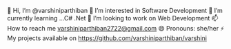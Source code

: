 👋 Hi, I’m @varshiniparthiban
👀 I’m interested in Software Development
🌱 I’m currently learning ...C# .Net
💞️ I’m looking to work on Web Development
📫 How to reach me varshiniparthiban2722@gmail.com
😄 Pronouns: she/her
⚡ My projects available on https://github.com/varshiniparthiban/varshini
